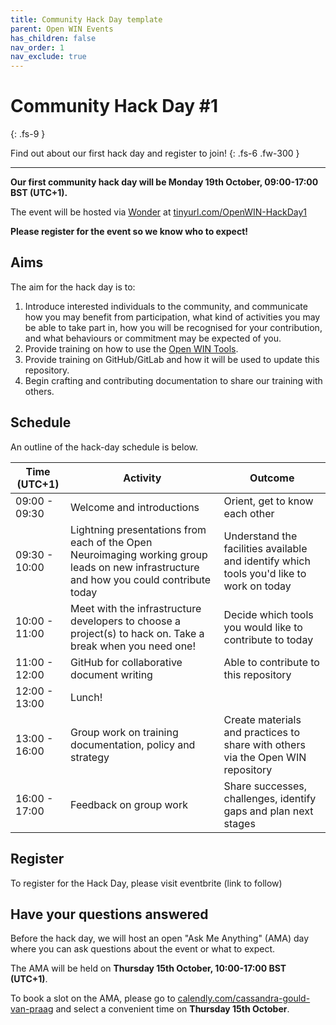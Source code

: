 ```yaml
---
title: Community Hack Day template
parent: Open WIN Events
has_children: false
nav_order: 1
nav_exclude: true
---
```


# Community Hack Day #1
{: .fs-9 }

Find out about our first hack day and register to join!
{: .fs-6 .fw-300 }

---

**Our first community hack day will be Monday 19th October, 09:00-17:00 BST (UTC+1).**

The event will be hosted via [Wonder](https://www.wonder.me) at [tinyurl.com/OpenWIN-HackDay1](https://tinyurl.com/OpenWIN-HackDay1)

**Please register for the event so we know who to expect!**

## Aims

The aim for the hack day is to:
1. Introduce interested individuals to the community, and communicate how you may benefit from participation, what kind of activities you may be able to take part in, how you will be recognised for your contribution, and what behaviours or commitment may be expected of you.
2. Provide training on how to use the [Open WIN Tools](../tools.md).
3. Provide training on GitHub/GitLab and how it will be used to update this repository.
4. Begin crafting and contributing documentation to share our training with others.

## Schedule

An outline of the hack-day schedule is below.

| Time (UTC+1)| Activity | Outcome  |
|---|---|---|
| 09:00 - 09:30 | Welcome and introductions | Orient, get to know each other  |
| 09:30 - 10:00 | Lightning presentations from each of the Open Neuroimaging working group leads on new infrastructure and how you could contribute today | Understand the facilities available and identify which tools you'd like to work on today  |
| 10:00 - 11:00 | Meet with the infrastructure developers to choose a project(s) to hack on. Take a break when you need one! | Decide which tools you would like to contribute to today  |
| 11:00 - 12:00 | GitHub for collaborative document writing | Able to contribute to this repository   |
| 12:00 - 13:00 | Lunch! |   |
| 13:00 - 16:00 | Group work on training documentation, policy and strategy | Create materials and practices to share with others via the Open WIN repository |
| 16:00 - 17:00 | Feedback on group work | Share successes, challenges, identify gaps and plan next stages  |

## Register

To register for the Hack Day, please visit eventbrite (link to follow)


## Have your questions answered

Before the hack day, we will host an open "Ask Me Anything" (AMA) day where you can ask questions about the event or what to expect.

The AMA will be held on **Thursday 15th October, 10:00-17:00 BST (UTC+1)**.

To book a slot on the AMA, please go to [calendly.com/cassandra-gould-van-praag](calendly.com/cassandra-gould-van-praag) and select a convenient  time on **Thursday 15th October**.
